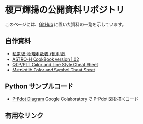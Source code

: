 # 榎戸輝揚の公開資料リポジトリ

このページには、[GitHub](https://github.com/tenoto/repository) に置いた資料の一覧を示しています。

## 自作資料

- [私家版-物理定数表 (暫定版)](https://github.com/tenoto/repository/blob/master/docs/physical_const_entv190619j.pdf)
- [ASTRO-H CookBook version 1.02](https://github.com/tenoto/repository/blob/master/docs/AHCookBook_v1.02.pdf)
- [QDP/PLT Color and Line Style Cheat Sheet](https://github.com/tenoto/repository/blob/master/docs/qdp_color_code.png)
- [Matplotlib Color and Symbol Cheat Sheet](https://github.com/tenoto/repository/blob/master/docs/docs/matplotlib_color_symbol_sheet.jpg)

## Python サンプルコード

- [P-Pdot Diagram](https://colab.research.google.com/drive/1hrA6KDAILf1IJT9NinFYlR6X9iskG_td) Google Colaboratory で P-Pdot 図を描くコード

## 有用なリンク